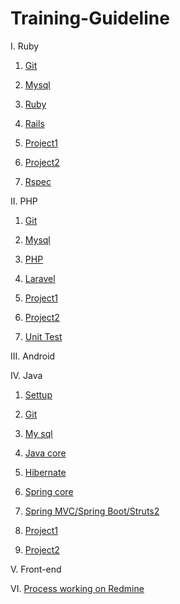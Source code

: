 # Training-Guideline

I. Ruby
1. [Git](https://github.com/framgia/Training-Guideline/blob/master/Git/git_tutorial.md)

2. [Mysql](https://github.com/framgia/Training-Guideline/blob/master/mysql/mysql.md)

3. [Ruby](https://github.com/framgia/Training-Guideline/blob/master/Ruby/ruby.md)

4. [Rails](https://github.com/framgia/Training-Guideline/blob/master/Rails/rails_tutorial.md)

5. [Project1](https://github.com/framgia/Training-Guideline/blob/master/Rails/project1.md)

6. [Project2](https://#)

7. [Rspec](https://#)

II. PHP

1. [Git](https://github.com/framgia/Training-Guideline/blob/master/Git/git_tutorial.md)

2. [Mysql](https://github.com/framgia/Training-Guideline/blob/master/mysql/mysql.md)

3. [PHP](https://github.com/framgia/Training-Guideline/blob/master/PHP/php.md)

4. [Laravel](https://github.com/framgia/Training-Guideline/blob/master/Laravel/laravel.md)

5. [Project1](https://github.com/framgia/Training-Guideline/blob/master/Laravel/project1.md)

6. [Project2](https://github.com/framgia/Training-Guideline/blob/master/Laravel/project2.md)

7. [Unit Test](https://github.com/framgia/Training-Guideline/blob/master/Laravel/unittest.md)

III. Android

IV. Java
1. [Settup](https://docs.google.com/document/d/1Bhce_meNfVhBhtTsPDtclI0Fz56VjB8-g1gKqjKMats/edit?usp=sharing)

2. [Git](https://github.com/framgia/Training-Guideline/blob/master/Git/git_tutorial.md)

3. [My sql](https://github.com/framgia/Training-Guideline/blob/master/mysql/mysql.md)

4. [Java core](https://github.com/framgia/Training-Guideline/blob/master/JavaCore/javacore_tutorial.md)

5. [Hibernate](https://github.com/framgia/Training-Guideline/blob/master/Hibernate/hibernate_tutorial.md)

6. [Spring core](https://github.com/framgia/Training-Guideline/blob/master/SpringCore/SpringCore_tutorial.md)

7. [Spring MVC/Spring Boot/Struts2](https://github.com/framgia/Training-Guideline/blob/master/SpringMVC/SpringMVC_tutorial.md)

8. [Project1](https://#)

9. [Project2](https://#)

V. Front-end

VI. [Process working on Redmine](https://github.com/framgia/Training-Guideline/blob/master/WorkingProcess/redmine/redmine.md)
